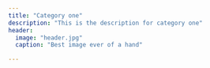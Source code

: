 ```yaml
---
title: "Category one"
description: "This is the description for category one"
header:
  image: "header.jpg"
  caption: "Best image ever of a hand"

---
```





